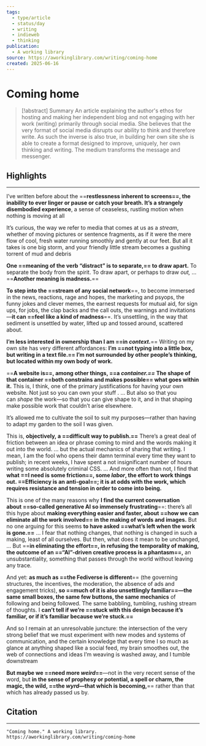 ```yaml
---
tags:
  - type/article
  - status/day
  - writing
  - indieweb
  - thinking
publication:
  - A working library
source: https://aworkinglibrary.com/writing/coming-home
created: 2025-06-16
---
```

# Coming home

> [!abstract] Summary
> An article explaining the author's ethos for hosting and making her independent blog and not engaging with her work (writing) primarily through social media. She believes that the very format of social media disrupts our ability to think and therefore write. As such the inverse is also true, in building her own site she is able to create a format designed to improve, uniquely, her own thinking and writing. The medium transforms the message and messenger.
## Highlights
---
I’ve written before about the ==**restlessness inherent to screens==, the inability to ever linger or pause or catch your breath. It’s a strangely disembodied experience**, a sense of ceaseless, rustling motion when nothing is moving at all

It’s curious, the way we refer to media that comes at us as a _stream_, whether of moving pictures or sentence fragments, as if it were the mere flow of cool, fresh water running smoothly and gently at our feet. But all it takes is one big storm, and your friendly little stream becomes a gushing torrent of mud and debris

**One ==meaning of the verb “distract” is to separate,== to draw apart.** To separate the body from the spirit. To draw apart, or perhaps to draw _out,_ ... ==**Another meaning is madness.**==

**To step into the ==stream of any social network**==, to become immersed in the news, reactions, rage and hopes, the marketing and psyops, the funny jokes and clever memes, the earnest requests for mutual aid, for sign ups, for jobs, the clap backs and the call outs, the warnings and invitations—**it can ==feel like a kind of madness**==. It’s unsettling, in the way that sediment is unsettled by water, lifted up and tossed around, scattered about.

**I’m less interested in ownership than I am ==in _context._**== Writing on my own site has very different affordances: **I’m ==not typing into a little box, but writing in a text file.== I’m not surrounded by other people’s thinking, but located within my own body of work.**

==**A website is==, among other things, ==a _container.==_ The shape of that container ==both constrains and makes possible== what goes within it.** This is, I think, one of the primary justifications for having your own website. Not just so you can own your stuff . ... But also so that you can _shape_ the work—so that you can give shape to it, and in that shaping make possible work that couldn’t arise elsewhere.

It’s allowed me to cultivate the soil to suit my purposes—rather than having to adapt my garden to the soil I was given.

This is, **objectively, a ==difficult way to publish.==** There’s a great deal of friction between an idea or phrase coming to mind and the words making it out into the world. ... but the actual mechanics of sharing that writing. I mean, I am the fool who opens their damn terminal every time they want to publish; in recent weeks, I have spent a not insignificant number of hours writing some absolutely criminal CSS. ... And more often than not, I find that **what ==I need is some friction==, some _labor_, the effort to work things out. ==Efficiency is an anti-goal==; it is at odds with the work, which requires resistance and tension in order to come into being.**

This is one of the many reasons why **I find the current conversation about ==so-called generative AI so immensely frustrating**==: there’s all this hype about **making everything easier and faster, about ==how we can eliminate all the work involved== in the making of words and images.** But no one arguing for this seems **to have asked ==what’s left when the work is gone.==** ... I fear that nothing changes, that nothing is changed in such a making, least of all ourselves. But then, what does it mean to be unchanged, ... But ==**in eliminating the effort==, in refusing the temporality of making, the outcome of an ==“AI”-driven creative process is a phantasm==,** an unsubstantiality, something that passes through the world without leaving any trace.

And yet: **as much as ==the Fediverse is different**== (the governing structures, the incentives, the moderation, the absence of ads and engagement tricks), **so ==much of it is also unsettlingly familiar==—the same small boxes, the same few buttons, the same mechanics** of following and being followed. The same babbling, tumbling, rushing stream of thoughts. I **can’t tell if we’re ==stuck with this design because it’s familiar, or if it’s familiar because we’re stuck.==**

And so I remain at an unresolvable juncture: the intersection of the very strong belief that we must experiment with new modes and systems of communication, and the certain knowledge that every time I so much as glance at anything shaped like a social feed, my brain smoothes out, the web of connections and ideas I’m weaving is washed away, and I tumble downstream

**But maybe we ==need more _weird_==**—not in the very recent sense of the word, but **in the sense of prophesy or potential, a spell or charm, the magic, the wild, ==the _wyrd_—that which is becoming,**== rather than that which has already passed us by.
## Citation
---
```
"Coming home." A working library. https://aworkinglibrary.com/writing/coming-home
```
